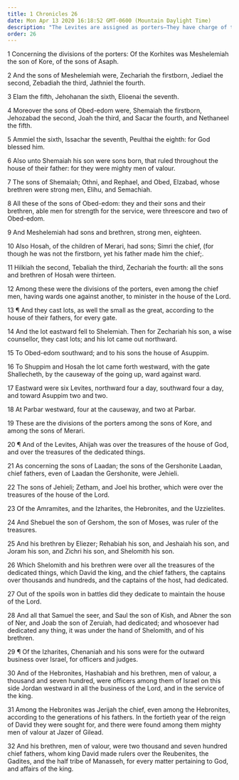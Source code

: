 ```yaml
---
title: 1 Chronicles 26
date: Mon Apr 13 2020 16:18:52 GMT-0600 (Mountain Daylight Time)
description: "The Levites are assigned as porters—They have charge of the treasures, serve as officers and judges, and conduct the outward business pertaining to the Israelites."
order: 26
---
```


1 Concerning the divisions of the porters: Of the Korhites was Meshelemiah the son of Kore, of the sons of Asaph.

2 And the sons of Meshelemiah were, Zechariah the firstborn, Jediael the second, Zebadiah the third, Jathniel the fourth.

3 Elam the fifth, Jehohanan the sixth, Elioenai the seventh.

4 Moreover the sons of Obed-edom were, Shemaiah the firstborn, Jehozabad the second, Joah the third, and Sacar the fourth, and Nethaneel the fifth.

5 Ammiel the sixth, Issachar the seventh, Peulthai the eighth: for God blessed him.

6 Also unto Shemaiah his son were sons born, that ruled throughout the house of their father: for they were mighty men of valour.

7 The sons of Shemaiah; Othni, and Rephael, and Obed, Elzabad, whose brethren were strong men, Elihu, and Semachiah.

8 All these of the sons of Obed-edom: they and their sons and their brethren, able men for strength for the service, were threescore and two of Obed-edom.

9 And Meshelemiah had sons and brethren, strong men, eighteen.

10 Also Hosah, of the children of Merari, had sons; Simri the chief, (for though he was not the firstborn, yet his father made him the chief;.

11 Hilkiah the second, Tebaliah the third, Zechariah the fourth: all the sons and brethren of Hosah were thirteen.

12 Among these were the divisions of the porters, even among the chief men, having wards one against another, to minister in the house of the Lord.

13 ¶ And they cast lots, as well the small as the great, according to the house of their fathers, for every gate.

14 And the lot eastward fell to Shelemiah. Then for Zechariah his son, a wise counsellor, they cast lots; and his lot came out northward.

15 To Obed-edom southward; and to his sons the house of Asuppim.

16 To Shuppim and Hosah the lot came forth westward, with the gate Shallecheth, by the causeway of the going up, ward against ward.

17 Eastward were six Levites, northward four a day, southward four a day, and toward Asuppim two and two.

18 At Parbar westward, four at the causeway, and two at Parbar.

19 These are the divisions of the porters among the sons of Kore, and among the sons of Merari.

20 ¶ And of the Levites, Ahijah was over the treasures of the house of God, and over the treasures of the dedicated things.

21 As concerning the sons of Laadan; the sons of the Gershonite Laadan, chief fathers, even of Laadan the Gershonite, were Jehieli.

22 The sons of Jehieli; Zetham, and Joel his brother, which were over the treasures of the house of the Lord.

23 Of the Amramites, and the Izharites, the Hebronites, and the Uzzielites.

24 And Shebuel the son of Gershom, the son of Moses, was ruler of the treasures.

25 And his brethren by Eliezer; Rehabiah his son, and Jeshaiah his son, and Joram his son, and Zichri his son, and Shelomith his son.

26 Which Shelomith and his brethren were over all the treasures of the dedicated things, which David the king, and the chief fathers, the captains over thousands and hundreds, and the captains of the host, had dedicated.

27 Out of the spoils won in battles did they dedicate to maintain the house of the Lord.

28 And all that Samuel the seer, and Saul the son of Kish, and Abner the son of Ner, and Joab the son of Zeruiah, had dedicated; and whosoever had dedicated any thing, it was under the hand of Shelomith, and of his brethren.

29 ¶ Of the Izharites, Chenaniah and his sons were for the outward business over Israel, for officers and judges.

30 And of the Hebronites, Hashabiah and his brethren, men of valour, a thousand and seven hundred, were officers among them of Israel on this side Jordan westward in all the business of the Lord, and in the service of the king.

31 Among the Hebronites was Jerijah the chief, even among the Hebronites, according to the generations of his fathers. In the fortieth year of the reign of David they were sought for, and there were found among them mighty men of valour at Jazer of Gilead.

32 And his brethren, men of valour, were two thousand and seven hundred chief fathers, whom king David made rulers over the Reubenites, the Gadites, and the half tribe of Manasseh, for every matter pertaining to God, and affairs of the king.
